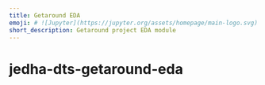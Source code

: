 ```yaml
---
title: Getaround EDA
emoji: # ![Jupyter](https://jupyter.org/assets/homepage/main-logo.svg)
short_description: Getaround project EDA module
---
```


# jedha-dts-getaround-eda
